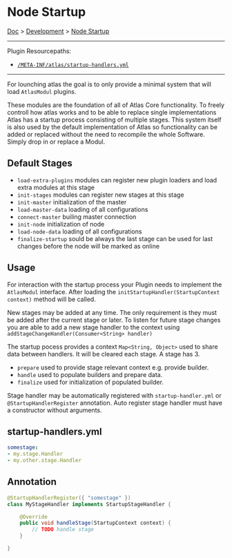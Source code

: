 # Node Startup

[Doc](../doc.md) > [Development](../doc.md#development) > [Node Startup](#node-startup)

---

Plugin Resourcepaths:

- [`/META-INF/atlas/startup-handlers.yml`](#startup-handleryml)

---

For lounching atlas the goal is to only provide a minimal system that will load `AtlasModul` plugins.

These modules are the foundation of all of Atlas Core functionality. To freely controll how atlas works and to be able to replace single implementations Atlas has a startup process consisting of multiple stages. This system itself is also used by the default implementation of Atlas so functionality can be added or replaced without the need to recompile the whole Software. Simply drop in or replace a Modul.

## Default Stages

- `load-extra-plugins` modules can register new plugin loaders and load extra modules at this stage
- `init-stages` modules can register new stages at this stage
- `init-master` initialization of the master
- `load-master-data` loading of all configurations
- `connect-master` builing master connection
- `init-node` initialization of node
- `load-node-data` loading of all configurations
- `finalize-startup` sould be always the last stage can be used for last changes before the node will be marked as online

## Usage

For interaction with the startup process your Plugin needs to implement the `AtlasModul` interface. After loading the `initStartupHandler(StartupContext context)` method will be called.

New stages may be added at any time. The only requirement is they must be added after the current stage or later. To listen for future stage changes you are able to add a new stage handler to the context using `addStageChangeHandler(Consumer<String> handler)`

The startup pocess provides a context `Map<String, Object>` used to share data between handlers. It will be cleared each stage. A stage has 3.

- `prepare` used to provide stage relevant context e.g. provide builder.
- `handle` used to populate builders and prepare data.
- `finalize` used for initialization of populated builder.

Stage handler may be automatically registered with `startup-handler.yml` or `@StartupHandlerRegister` annotation. Auto register stage handler must have a constructor without arguments.

## startup-handlers.yml

```yaml
somestage: 
- my.stage.Handler
- my.other.stage.Handler
```

##  Annotation

```java
@StartupHandlerRegister({ "somestage" })
class MyStageHandler implements StartupStageHandler {

    @Override
    public void handleStage(StartupContext context) {
        // TODO handle stage
    }

}
```

